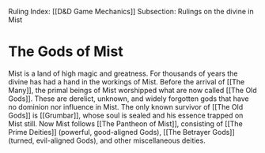 Ruling Index: [[D&D Game Mechanics]]
Subsection: Rulings on the divine in Mist
# The Gods of Mist
Mist is a land of high magic and greatness. For thousands of years the divine has had a hand in the workings of Mist. Before the arrival of [[The Many]], the primal beings of Mist worshipped what are now called [[The Old Gods]]. These are derelict, unknown, and widely forgotten gods that have no dominion nor influence in Mist. The only known survivor of [[The Old Gods]] is [[Grumbar]], whose soul is sealed and his essence trapped on Mist still. Now Mist follows [[The Pantheon of Mist]], consisting of [[The Prime Deities]] (powerful, good-aligned Gods), [[The Betrayer Gods]] (turned, evil-aligned Gods), and other miscellaneous deities. 